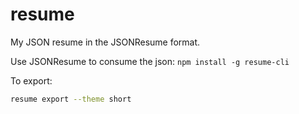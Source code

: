 # resume
My JSON resume in the JSONResume format.

Use JSONResume to consume the json: `npm install -g resume-cli`

To export:

```bash
resume export --theme short
```
